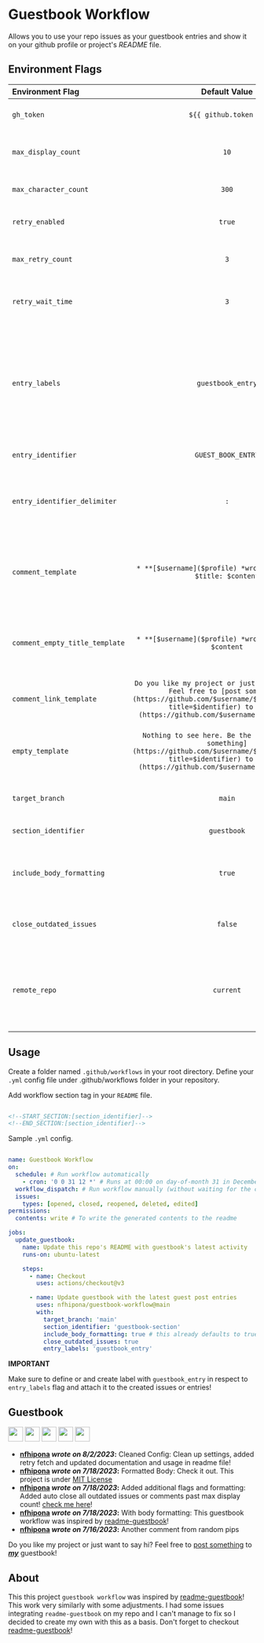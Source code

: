 # Guestbook Workflow

Allows you to use your repo issues as your guestbook entries and show it on your github profile or project's *README* file.


## Environment Flags

| Environment Flag      |  Default Value           | Required | Description                          |
|:----------------------|:------------------------:|:-------: |:-------------------------------------|
| `gh_token`            | `${{ github.token }}`    | No | GitHub access token with Repo scope. |
| `max_display_count`   | `10` | No | Maximum number of entries you want to show on your `README` file. |
| `max_character_count` | `300` | No | Maximum character length to display in the guestbook. |
| `retry_enabled` | `true` | No | Sets retry fetch flag enabled or disabled. |
| `max_retry_count` | `3` | No | Maximum number of times to retry the fetch operation if it fails. |
| `retry_wait_time` | `3` | No | Time to wait before each retry operation in seconds. |
| `entry_labels` | `guestbook_entry` | No | Add label to guestbook entries for additional accuracy. Will support max of 5 labels. eg. guestbook_entry, guestbook_entry_2, guestbook_entry_n, ... If left empty, option filter is disregarded |
| `entry_identifier` | `GUEST_BOOK_ENTRY` | No | Guestbook title prefix identifier. |
| `entry_identifier_delimiter` | `:` | No | Guestbook title prefix identifier delimiter to separate entry title. eg. `GUEST_BOOK_ENTRY: USER_CONTENT_TITLE`. |
| `comment_template` | `* **[$username]($profile) *wrote on $date*:** $title: $content` | No | Template format to display guests comments. variables: `$username`, `$profile`, `$date`, `$title`, `$content`. |
| `comment_empty_title_template` | `* **[$username]($profile) *wrote on $date*:** $content` | No | Template format to display guests comments. variables: `$username`, `$profile`, `$date`, `$content` |
| `comment_link_template` | `Do you like my project or just want to say hi? Feel free to [post something](https://github.com/$username/$repo/issues/new?title=$identifier) to ***[my](https://github.com/$username)*** guestbook!` | No | Template format to display link to guestbook. |
| `empty_template` | `Nothing to see here. Be the first to [post something](https://github.com/$username/$repo/issues/new?title=$identifier) to ***[my](https://github.com/$username)*** guestbook!` | No | Template format to display when guestbook is empty. variables: `$username`, `$repo`, `$identifier`. |
| `target_branch` | `main` | No | The target branch to work on. Defaults to `main`. |
| `section_identifier` | `guestbook` | No | The section identifier in readme file. |
| `include_body_formatting` | `true` | No | Flag to tell the parser to include original formatting on the comment body. |
| `close_outdated_issues` | `false` | No | Close all outdated issues or comments past the `max_display_count` parameter. |
| `remote_repo` | `current` | No | Use another repo to pull data from that lives in your account. Useful if you want to host and pull entries from different source repo. |


## Usage

Create a folder named `.github/workflows` in your root directory.
Define your `.yml` config file under .github/workflows folder in your repository.

Add workflow section tag in your `README` file.

```md

<!--START_SECTION:[section_identifier]-->
<!--END_SECTION:[section_identifier]-->

```

Sample `.yml` config.

```yml

name: Guestbook Workflow
on:
  schedule: # Run workflow automatically
    - cron: '0 0 31 12 *' # Runs at 00:00 on day-of-month 31 in December.
  workflow_dispatch: # Run workflow manually (without waiting for the cron to be called), through the GitHub Actions Workflow page directly
  issues:
    types: [opened, closed, reopened, deleted, edited]
permissions:
  contents: write # To write the generated contents to the readme

jobs:
  update_guestbook:
    name: Update this repo's README with guestbook's latest activity
    runs-on: ubuntu-latest

    steps:
      - name: Checkout
        uses: actions/checkout@v3

      - name: Update guestbook with the latest guest post entries
        uses: nfhipona/guestbook-workflow@main
        with:
          target_branch: 'main'
          section_identifier: 'guestbook-section'
          include_body_formatting: true # this already defaults to true -- just for demo
          close_outdated_issues: true
          entry_labels: 'guestbook_entry'

```

**IMPORTANT**

Make sure to define or and create label with `guestbook_entry` in respect to `entry_labels` flag and attach it to the created issues or entries!

## Guestbook
<!--START_SECTION:guestbook-section-->
<a href="https://github.com/nfhipona"><img src="https://avatars.githubusercontent.com/u/8805997?u=8b6d5144a4b1cf8a953b79fd38abffb7485389ed&v=4" height="30"/></a> <a href="https://github.com/nfhipona"><img src="https://avatars.githubusercontent.com/u/8805997?u=8b6d5144a4b1cf8a953b79fd38abffb7485389ed&v=4" height="30"/></a> <a href="https://github.com/nfhipona"><img src="https://avatars.githubusercontent.com/u/8805997?u=8b6d5144a4b1cf8a953b79fd38abffb7485389ed&v=4" height="30"/></a> <a href="https://github.com/nfhipona"><img src="https://avatars.githubusercontent.com/u/8805997?u=8b6d5144a4b1cf8a953b79fd38abffb7485389ed&v=4" height="30"/></a> <a href="https://github.com/nfhipona"><img src="https://avatars.githubusercontent.com/u/8805997?u=8b6d5144a4b1cf8a953b79fd38abffb7485389ed&v=4" height="30"/></a>

* **[nfhipona](https://github.com/nfhipona) *wrote on 8/2/2023*:**  Cleaned Config: Clean up settings, added retry fetch and updated documentation and usage in readme file!
* **[nfhipona](https://github.com/nfhipona) *wrote on 7/18/2023*:**  Formatted Body: Check it out. This project is under [MIT License](https://github.com/nfhipona/guestbook-workflow/blob/main/LICENSE)
* **[nfhipona](https://github.com/nfhipona) *wrote on 7/18/2023*:**  Added additional flags and formatting: Added auto close all outdated issues or comments past max display count! [check me here]([github.com/marketplace/actions/guestbook-workflow](https://github.com/marketplace/actions/guestbook-workflow))!
* **[nfhipona](https://github.com/nfhipona) *wrote on 7/18/2023*:**  With body formatting: This guestbook workflow was inspired by [readme-guestbook](https://github.com/muety/readme-guestbook)!
* **[nfhipona](https://github.com/nfhipona) *wrote on 7/16/2023*:** Another comment from random pips

Do you like my project or just want to say hi? Feel free to [post something](https://github.com/nfhipona/guestbook-workflow/issues/new?title=GUEST_BOOK_ENTRY) to ***[my](https://github.com/nfhipona)*** guestbook!
<!--END_SECTION:guestbook-section-->


## About

This this project `guestbook workflow` was inspired by [readme-guestbook](https://github.com/muety/readme-guestbook)!
This work very similarly with some adjustments. I had some issues integrating `readme-guestbook` on my repo and I can't manage to fix so I decided to create my own with this as a basis. Don't forget to checkout [readme-guestbook](https://github.com/muety/readme-guestbook)!
